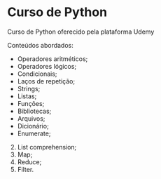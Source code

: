 # Curso de Python 

Curso de Python oferecido pela plataforma Udemy

Conteúdos abordados:

- Operadores aritméticos;
- Operadores lógicos;
- Condicionais;
- Laços de repetição;
- Strings;
- Listas;
- Funções;
- Bibliotecas;
- Arquivos;
- Dicionário;
- Enumerate;
2. List comprehension;
3. Map;
4. Reduce;
5. Filter.

